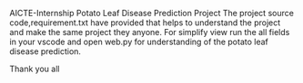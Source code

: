 AICTE-Internship 
Potato Leaf Disease Prediction Project 
The project source code,requirement.txt have provided that helps to understand the project and make the same project they anyone.
For simplify view run the all fields in your vscode and open web.py for understanding of the potato leaf disease prediction.


Thank you all 
